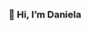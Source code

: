 ### 👋 Hi, I’m Daniela
<!---
Danieladunaev/Danieladunaev is a ✨ special ✨ repository because its `README.md` (this file) appears on your GitHub profile.
You can click the Preview link to take a look at your changes.
--->

